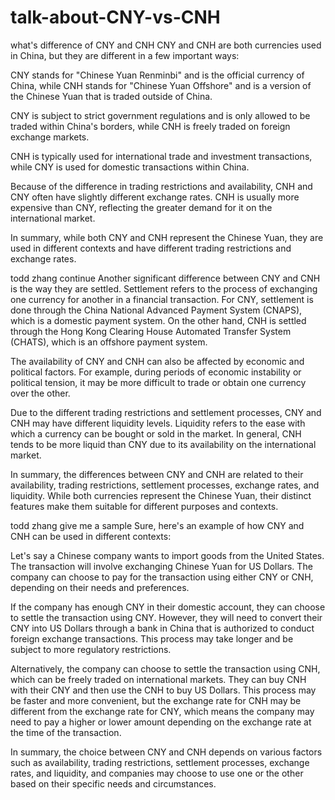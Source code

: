 
# talk-about-CNY-vs-CNH
what's difference of CNY and CNH
CNY and CNH are both currencies used in China, but they are different in a few important ways:

CNY stands for "Chinese Yuan Renminbi" and is the official currency of China, while CNH stands for "Chinese Yuan Offshore" and is a version of the Chinese Yuan that is traded outside of China.

CNY is subject to strict government regulations and is only allowed to be traded within China's borders, while CNH is freely traded on foreign exchange markets.

CNH is typically used for international trade and investment transactions, while CNY is used for domestic transactions within China.

Because of the difference in trading restrictions and availability, CNH and CNY often have slightly different exchange rates. CNH is usually more expensive than CNY, reflecting the greater demand for it on the international market.

In summary, while both CNY and CNH represent the Chinese Yuan, they are used in different contexts and have different trading restrictions and exchange rates.




todd zhang
continue
Another significant difference between CNY and CNH is the way they are settled. Settlement refers to the process of exchanging one currency for another in a financial transaction. For CNY, settlement is done through the China National Advanced Payment System (CNAPS), which is a domestic payment system. On the other hand, CNH is settled through the Hong Kong Clearing House Automated Transfer System (CHATS), which is an offshore payment system.

The availability of CNY and CNH can also be affected by economic and political factors. For example, during periods of economic instability or political tension, it may be more difficult to trade or obtain one currency over the other.

Due to the different trading restrictions and settlement processes, CNY and CNH may have different liquidity levels. Liquidity refers to the ease with which a currency can be bought or sold in the market. In general, CNH tends to be more liquid than CNY due to its availability on the international market.

In summary, the differences between CNY and CNH are related to their availability, trading restrictions, settlement processes, exchange rates, and liquidity. While both currencies represent the Chinese Yuan, their distinct features make them suitable for different purposes and contexts.




todd zhang
give me a sample
Sure, here's an example of how CNY and CNH can be used in different contexts:

Let's say a Chinese company wants to import goods from the United States. The transaction will involve exchanging Chinese Yuan for US Dollars. The company can choose to pay for the transaction using either CNY or CNH, depending on their needs and preferences.

If the company has enough CNY in their domestic account, they can choose to settle the transaction using CNY. However, they will need to convert their CNY into US Dollars through a bank in China that is authorized to conduct foreign exchange transactions. This process may take longer and be subject to more regulatory restrictions.

Alternatively, the company can choose to settle the transaction using CNH, which can be freely traded on international markets. They can buy CNH with their CNY and then use the CNH to buy US Dollars. This process may be faster and more convenient, but the exchange rate for CNH may be different from the exchange rate for CNY, which means the company may need to pay a higher or lower amount depending on the exchange rate at the time of the transaction.

In summary, the choice between CNY and CNH depends on various factors such as availability, trading restrictions, settlement processes, exchange rates, and liquidity, and companies may choose to use one or the other based on their specific needs and circumstances.
